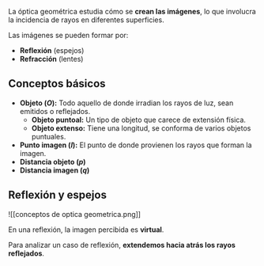 La óptica geométrica estudia cómo se **crean las imágenes**, lo que involucra la incidencia de rayos en diferentes superficies.

Las imágenes se pueden formar por:

- **Reflexión** (espejos)
- **Refracción** (lentes)

## Conceptos básicos

- **Objeto ($O$):** Todo aquello de donde irradian los rayos de luz, sean emitidos o reflejados.
	- **Objeto puntoal:** Un tipo de objeto que carece de extensión física.
	- **Objeto extenso:** Tiene una longitud, se conforma de varios objetos puntuales.
- **Punto imagen ($I$):** El punto de donde provienen los rayos que forman la imagen.
- **Distancia objeto ($p$)**
- **Distancia imagen ($q$)**

## Reflexión y espejos

![[conceptos de optica geometrica.png]]

En una reflexión, la imagen percibida es **virtual**.

Para analizar un caso de reflexión, **extendemos hacia atrás los rayos reflejados**.
